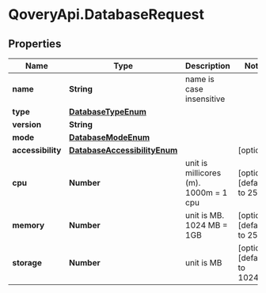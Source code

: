 # QoveryApi.DatabaseRequest

## Properties

Name | Type | Description | Notes
------------ | ------------- | ------------- | -------------
**name** | **String** | name is case insensitive | 
**type** | [**DatabaseTypeEnum**](DatabaseTypeEnum.md) |  | 
**version** | **String** |  | 
**mode** | [**DatabaseModeEnum**](DatabaseModeEnum.md) |  | 
**accessibility** | [**DatabaseAccessibilityEnum**](DatabaseAccessibilityEnum.md) |  | [optional] 
**cpu** | **Number** | unit is millicores (m). 1000m &#x3D; 1 cpu | [optional] [default to 250]
**memory** | **Number** | unit is MB. 1024 MB &#x3D; 1GB | [optional] [default to 256]
**storage** | **Number** | unit is MB | [optional] [default to 10240]


